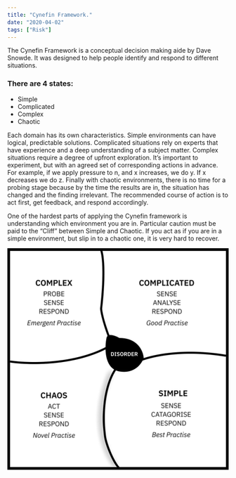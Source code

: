 ```yaml
---
title: "Cynefin Framework."
date: "2020-04-02"
tags: ["Risk"]
---
```


The Cynefin Framework is a conceptual decision making aide by Dave Snowde. It was designed to help people identify and respond to different situations.

### There are 4 states:

- Simple
- Complicated
- Complex
- Chaotic

Each domain has its own characteristics. Simple environments can have logical, predictable solutions. Complicated situations rely on experts that have experience and a deep understanding of a subject matter. Complex situations require a degree of upfront exploration. It’s important to experiment, but with an agreed set of corresponding actions in advance. For example, if we apply pressure to n, and x increases, we do y. If x decreases we do z. Finally with chaotic environments, there is no time for a probing stage because by the time the results are in, the situation has changed and the finding irrelevant. The recommended course of action is to act first, get feedback, and respond accordingly.

One of the hardest parts of applying the Cynefin framework is understanding which environment you are in. Particular caution must be paid to the “Cliff” between Simple and Chaotic. If you act as if you are in a simple environment, but slip in to a chaotic one, it is very hard to recover.

![Cynefin Framework](note_images/cynefinFramework.jpg)
